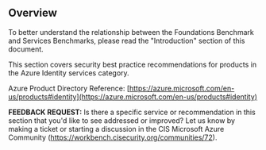 ## Overview

To better understand the relationship between the Foundations Benchmark and Services Benchmarks, please read the "Introduction" section of this document.

This section covers security best practice recommendations for products in the Azure Identity services category.

Azure Product Directory Reference: [https://azure.microsoft.com/en-us/products#identity](https://azure.microsoft.com/en-us/products#identity)

**FEEDBACK REQUEST:** Is there a specific service or recommendation in this section that you'd like to see addressed or improved? Let us know by making a ticket or starting a discussion in the CIS Microsoft Azure Community (https://workbench.cisecurity.org/communities/72).
